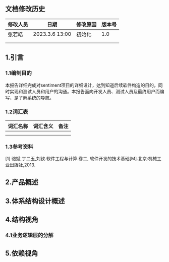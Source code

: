 ## 文档修改历史
| **修改人员** | **日期** | **修改原因** | **版本号** |
| --- | --- | --- | --- |
| 张若皓 | 2023.3.6 13:00 | 初始化 | 1.0 |
|              |                |              |            |
|              |                |              |            |

## 1.引言
### 1.1编制目的
本报告详细完成对sentiment项目的详细设计，达到知道后续软件构造的目的，同时实现和测试人员和用户的沟通。本报告面向开发人员、测试人员及最终用户而编写，是了解系统的导航。
### 1.2词汇表
| **词汇名称** | **词汇含义** | **备注** |
| --- | --- | --- |
|  |  |  |
|  |  |  |

### 1.3参考资料
[1] 骆斌,丁二玉,刘钦.软件工程与计算.卷二, 软件开发的技术基础[M].北京:机械工业出版社,2013.
## 2.产品概述

## 3.体系结构设计概述



## 4.结构视角
### 4.1业务逻辑层的分解



## 5.依赖视角
